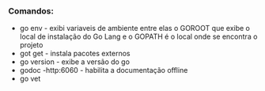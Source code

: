 ### Comandos:

- go env - exibi variaveis de ambiente entre elas o GOROOT que exibe o local de instalação do Go Lang e o GOPATH é o local onde se encontra o projeto
- got get - instala pacotes externos
- go version - exibe a versão do go
- godoc -http:6060 - habilita a documentação offline
- go vet <SCRIPT> - Retorna diagnostico do código
- go test -cover - Mostra a porcentagem de cobertura do teste em relação ao código
- go test -coverprofile=resultado.out - gera um relatório de testes
- go tool cover -func=resultado.out - exibe o relatório gerado em go test
- go tool cover -html=resultado.out - exibe o relatório gerado em go test
